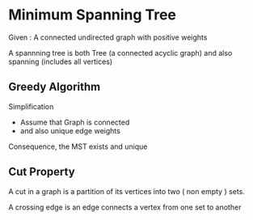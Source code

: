 Minimum Spanning Tree
=

Given : A connected undirected graph with positive weights

A spannning tree is both Tree (a connected acyclic graph) and also spanning (includes all vertices)


Greedy Algorithm
-

Simplification

  * Assume that Graph is connected
  * and also unique edge weights

Consequence, the MST exists and unique


Cut Property
-
  A cut in a graph is a partition of its vertices into two ( non empty ) sets.
  
  A crossing edge is an edge connects a vertex from one set to another
